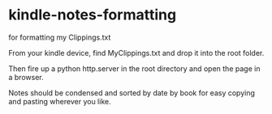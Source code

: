 # kindle-notes-formatting
 for formatting my Clippings.txt


From your kindle device, find MyClippings.txt and drop it into the root folder.

Then fire up a python http.server in the root directory and open the page in a browser.

Notes should be condensed and sorted by date by book for easy copying and pasting wherever you like.